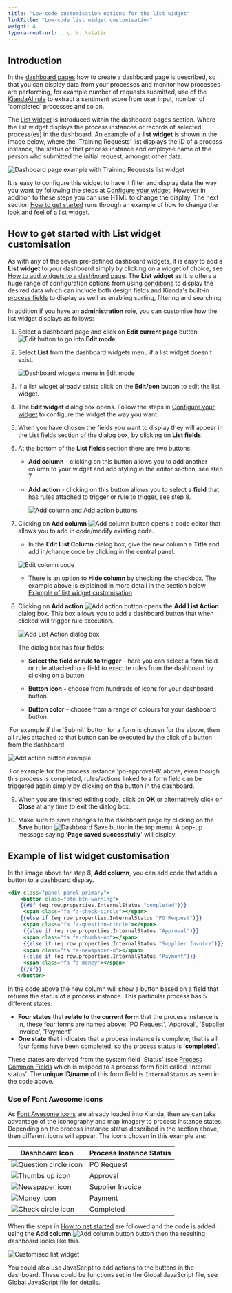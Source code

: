 ```yaml
---
title: "Low-code customisation options for the list widget"
linkTitle: "Low-code list widget customisation"
weight: 4
typora-root-url: ..\..\..\static
---
```


## Introduction

In the [dashboard pages](/docs/platform/pages/) how to create a dashboard page is described, so that you can display data from your processes and monitor how processes are performing, for example number of requests submitted, use of the [KiandaAI rule](/platform/rules/kianda-ai/text-analysis/) to extract a sentiment score from user input, number of 'completed' processes and so on.

The [List widget](docs/platform/pages/list/) is introduced within the dashboard pages section. Where the list widget displays the process instances or records of selected process(es) in the dashboard. An example of a **list widget** is shown in the image below, where the 'Training Requests' list displays the ID of a process instance, the status of that process instance and employee name of the person who submitted the initial request, amongst other data.

![Dashboard page example with Training Requests list widget](/images/dashboard-page-example.jpg)

It is easy to configure this widget to have it filter and display data the way you want by following the steps at [Configure your widget](/docs/platform/pages/list/#configure-your-widget). However in addition to these steps you can use HTML to change the display. The next section [How to get started](#how-to-get-started-with-list-widget-customisation) runs through an example of how to change the look and feel of a list widget.



## How to get started with List widget customisation

As with any of the seven pre-defined dashboard widgets, it is easy to add a **List widget** to your dashboard simply by clicking on a widget of choice, see [How to add widgets to a dashboard page](/docs/platform/pages/#how-to-add-widgets-to-a-dashboard-page). The **List widget** as it is offers a huge range of configuration options from using [conditions](/docs/platform/pages/conditions/) to display the desired data which can include both design fields and Kianda's built-in [process fields](/docs/platform/application-designer/process/common-fields/) to display as well as enabling sorting, filtering and searching. 

In addition if you have an **administration** role, you can customise how the list widget displays as follows:

1. Select a dashboard page and click on **Edit current page** button ![Edit button](/images/edit-current-page.jpg) to go into **Edit mode**. 

2. Select **List** from the dashboard widgets menu if a list widget doesn't exist.

   ![Dashboard widgets menu in Edit mode](/images/dashboard-seven-widgets.jpg)

3. If a list widget already exists click on the **Edit/pen** button to edit the list widget.

4. The **Edit widget** dialog box opens. Follow the steps in [Configure your widget](/docs/platform/pages/list/#configure-your-widget) to configure the widget the way you want.

5. When you have chosen the fields you want to display they will appear in the List fields section of the dialog box, by clicking on **List fields**.

6. At the bottom of the **List fields** section there are two buttons:

   - **Add column** - clicking on this button allows you to add another column to your widget and add styling in the editor section, see step 7.

   - **Add action** - clicking on this button allows you to select a **field** that has rules attached to trigger or rule to trigger, see step 8.

     ![Add column and Add action buttons](/images/add-column-action-buttons.jpg)

7. Clicking on **Add column** ![Add column button](/images/add-column-button.jpg) opens a code editor that allows you to add in code/modify existing code.

   - In the **Edit List Column** dialog box, give the new column a **Title** and add in/change code by clicking in the central panel. 

   ![Edit column code](/images/edit-column-code.jpg)

   - There is an option to **Hide column** by checking the checkbox. The example above is explained in more detail in the section below [Example of list widget customisation](#example-of-list-widget-customisation)

8. Clicking on **Add action** ![Add action button](/images/add-action-button.jpg) opens the **Add List Action** dialog box. This box allows you to add a dashboard button that when clicked will trigger rule execution.

   ![Add List Action dialog box](/images/add-list-action.jpg)

   The dialog box has four fields:

   - **Select the field or rule to trigger** - here you can select a form field or rule attached to a field to execute rules from the dashboard by clicking on a button.

   - **Button icon** - choose from hundreds of icons for your dashboard button.

   - **Button color** - choose from a range of colours for your dashboard button.

​		For example if the 'Submit' button for a form is chosen for the above, then all rules attached to that button can be executed 		by the click of a button from the dashboard.

![Add action button example](/images/add-action-button-example.jpg)

​		For example for the process instance 'po-approval-8' above, even though this process is completed, rules/actions linked to a 		form field can be triggered again simply by clicking on the button in the dashboard.

9. When you are finished editing code, click on **OK** or alternatively click on **Close** at any time to exit the dialog box.

10. Make sure to save changes to the dashboard page by clicking on the **Save** button ![Dashboard Save button](/images/dashboard-save-button.jpg)in the top menu. A pop-up message saying '**Page saved successfully**' will display. 

    

## Example of list widget customisation

In the image above for step 8, **Add column**, you can add code that adds a button to a dashboard display. 

```handlebars
<div class="panel panel-primary">
	<button class="btn btn-warning">
    {{#if (eq row.properties.InternalStatus "completed")}}
	 <span class="fa fa-check-circle"></span>
	{{else if (eq row.properties.InternalStatus "PO Request")}}
   	 <span class="fa fa-question-circle"></span>
     {{else if (eq row.properties.InternalStatus "Approval")}}
   	 <span class="fa fa-thumbs-up"></span>
     {{else if (eq row.properties.InternalStatus "Supplier Invoice")}}
   	 <span class="fa fa-newspaper-o"></span>
     {{else if (eq row.properties.InternalStatus "Payment")}}
   	 <span class="fa fa-money"></span>
    {{/if}}
   </button>
```

In the code above the new column will show a button based on a field that returns the status of a process instance. This particular process has 5 different states: 

- **Four states** that **relate to the current form** that the process instance is in, these four forms are named above: 'PO Request', 'Approval', 'Supplier Invoice', 'Payment'
- **One state** that indicates that a process instance is complete, that is all four forms have been completed, so the process status is '**completed**'. 

These states are derived from the system field 'Status' (see [Process Common Fields](/docs/platform/application-designer/process/common-fields/) which is mapped to a process form field called 'Internal status'. The **unique ID/name** of this form field is `InternalStatus` as seen in the code above.




### Use of Font Awesome icons
As [Font Awesome icons](https://fontawesome.com/v4/icons/) are already loaded into Kianda, then we can take advantage of the iconography and map imagery to process instance states. Depending on the process instance status described in the section above, then different icons will appear. The icons chosen in this example are:

| Dashboard Icon                                            | Process Instance Status |
| --------------------------------------------------------- | ----------------------- |
| ![Question circle icon](/images/question-circle-icon.jpg) | PO Request              |
| ![Thumbs up icon](/images/thumbs-up-icon.jpg)             | Approval                |
| ![Newspaper icon](/images/news-icon.jpg)                  | Supplier Invoice        |
| ![Money icon](/images/money-icon.jpg)                     | Payment                 |
| ![Check circle icon](/images/check-circle-icon.jpg)       | Completed               |

When the steps in [How to get started](#how-to-get-started-with-list-widget-customisation) are followed and the code is added using the **Add column** ![Add column button](/images/add-column-button.jpg) button then the resulting dashboard looks like this.

![Customised list widget](/images/customised-list-widget.jpg)

You could also use JavaScript to add actions to the buttons in the dashboard. These could be functions set in the Global JavaScript file, see [Global JavaScript file](/docs/low-code/global-javascript-file/) for details.
